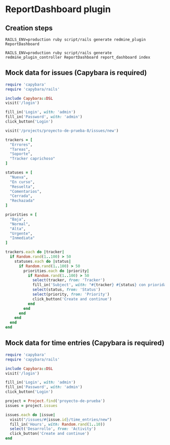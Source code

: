 # ReportDashboard plugin

## Creation steps

`RAILS_ENV=production ruby script/rails generate redmine_plugin ReportDashboard`

`RAILS_ENV=production ruby script/rails generate redmine_plugin_controller ReportDashboard report_dashboard index`

## Mock data for issues (Capybara is required)

```ruby
require 'capybara'
require 'capybara/rails'

include Capybara::DSL
visit('/login')

fill_in('Login', with: 'admin')
fill_in('Password', with: 'admin')
click_button('Login')

visit('/projects/proyecto-de-prueba-8/issues/new')

trackers = [
  "Errores",
  "Tareas",
  "Soporte",
  "Tracker caprichoso"
]

statuses = [
  "Nueva",
  "En curso",
  "Resuelta",
  "Comentarios",
  "Cerrada",
  "Rechazada"
]

priorities = [
  "Baja",
  "Normal",
  "Alta",
  "Urgente",
  "Inmediata"
]

trackers.each do |tracker|
  if Random.rand(1..100) > 50
    statuses.each do |status|
      if Random.rand(1..100) > 50
        priorities.each do |priority|
          if Random.rand(1..100) > 50
            select(tracker, from: 'Tracker')
            fill_in('Subject', with: "#{tracker} #{status} con prioridad #{priority}")
            select(status, from: 'Status')
            select(priority, from: 'Priority')
            click_button('Create and continue')
          end
        end
      end
    end
  end
end
```

## Mock data for time entries (Capybara is required)

```ruby
require 'capybara'
require 'capybara/rails'

include Capybara::DSL
visit('/login')

fill_in('Login', with: 'admin')
fill_in('Password', with: 'admin')
click_button('Login')

project = Project.find('proyecto-de-prueba')
issues = project.issues

issues.each do |issue|
  visit("/issues/#{issue.id}/time_entries/new")
  fill_in('Hours', with: Random.rand(1..10))
  select('Desarrollo', from: 'Activity')
  click_button('Create and continue')
end
```